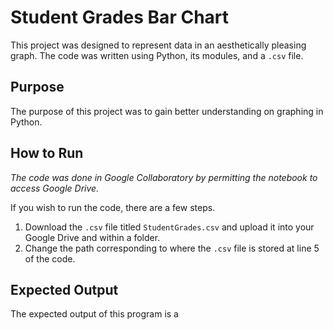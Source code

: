 # Student Grades Bar Chart

This project was designed to represent data in an aesthetically pleasing graph. The code was written using Python, its modules, and a ```.csv``` file.

## Purpose

The purpose of this project was to gain better understanding on graphing in Python.

## How to Run

*The code was done in Google Collaboratory by permitting the notebook to access Google Drive.*

If you wish to run the code, there are a few steps.
1. Download the ```.csv``` file titled ```StudentGrades.csv``` and upload it into your Google Drive and within a folder.
2. Change the path corresponding to where the ```.csv``` file is stored at line 5 of the code.

## Expected Output

The expected output of this program is a 
